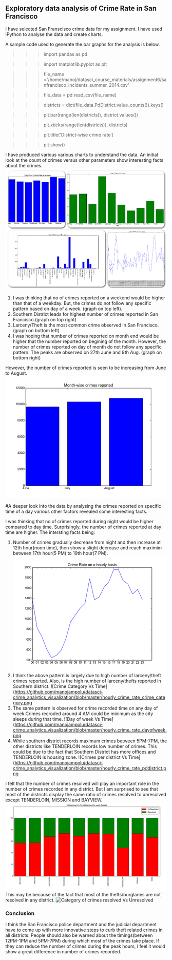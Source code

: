 ## Exploratory data analysis of Crime Rate in San Francisco

I have selected San Franscisco crime data for my assignment. I have used IPython to analyse the data and create charts.

A sample code used to generate the bar graphs for the analysis is below.

>>>import pandas as pd

>>>import matplotlib.pyplot as plt 

>>>file_name ='/home/manoj/datasci_course_materials/assignment6/sanfrancisco_incidents_summer_2014.csv'

>>>file_data = pd.read_csv(file_name)

>>>districts = dict(file_data.PdDistrict.value_counts()).keys()

>>>plt.bar(range(len(districts)), district.values())

>>>plt.xticks(range(len(districts)), districts)

>>>plt.title('District-wise crime rate')

>>>plt.show()


I have produced various various charts to understand the data. An initial look at the count of crimes versus other parameters show interesting facts about the crimes.
![Count of Crimes Vs Others](https://github.com/manojampolu/datasci-crime_analytics_visualization/blob/master/pizap.com14528473348223.jpg)

1. I was thinking that no of crimes reported on a weekend would be higher than that of a weekday. But, the crimes do not follow any specific pattern based on day of a week. (graph on top left).
2. Southern District leads for highest number of crimes reported in San Francisco.(graph on top right)
3. Larceny/Theft is the most common crime observed in San Francisco.(graph on bottom left)
4. I was hoping that number of crimes reported on month end would be higher that the number reported on begining of the month. However, the number of crimes reported on day of month do not follow any specific pattern. The peaks are observed on 27th June and 9th Aug. (graph on bottom right)

However, the number of crimes reported is seen to be increasing from June to August.
![Month wise break up of common crimes](https://github.com/manojampolu/datasci-crime_analytics_visualization/blob/master/month_wise_crimes_reported.png)

#A deeper look into the data by analysing the crimes reported on specific time of a day various other factors revealed some interesting facts.

I was thinking that no of crimes reported during night would be higher compared to day time. Surprisingly, the number of crimes reported at day time are higher. The intersting facts being:

1. Number of crimes gradually decrease from night and then increase at 12th hour(noon time), then show a slight decrease and reach maximim between 17th hour(5 PM) to 19th hour(7 PM). 
![Count of Crimes Vs Time](https://github.com/manojampolu/datasci-crime_analytics_visualization/blob/master/crime_rate_hourly_basis.png)
2. I think the above pattern is largely due to high number of larceny/theft crimes reported. Also, is the high number of larceny/thefts reported in Southern district.
![Crime Category Vs Time](https://github.com/manojampolu/datasci-crime_analytics_visualization/blob/master/hourly_crime_rate_crime_category.png
3. The same pattern is observed for crime recorded time on any day of week.Crimes recroded around 4 AM could be minimum as the city sleeps during that time.
![Day of week Vs Time](https://github.com/manojampolu/datasci-crime_analytics_visualization/blob/master/hourly_crime_rate_dayofweek.png
4. While southern district records maximum crimes between 5PM-7PM, the other districts like TENDERLOIN records low number of crimes. This could be due to the fact that Southern District has more offices and TENDERLOIN is housing zone.
![Crimes per district Vs Time](https://github.com/manojampolu/datasci-crime_analytics_visualization/blob/master/hourly_crime_rate_pddistrict.png

I felt that the number of crimes resolved will play an important role in the number of crimes recorded in any district. But I am surprised to see that most of the districts display the same ratio of crimes resolved to unresolved except TENDERLOIN, MISSION and BAYVIEW. 
![District wise crimes resolved Vs Unresolved](https://github.com/manojampolu/datasci-crime_analytics_visualization/blob/master/res_vs_unres_districtwise.png)
This may be because of the fact that most of the thefts/burglaries are not resolved in any district.
![Category of crimes resolved Vs Unresolved](https://raw.githubusercontent.com/manojampolu/datasci-crime_analytics_visualization/blob/master/crimes_%25res_vs_%25unres.png)


### Conclusion
I think the San Francisco police department and the judicial department have to come up with more innovative steps to curb theft related crimes in all districts. People should also be warned about the timings(between 12PM-1PM and 5PM-7PM) during which most of the crimes take place. If they can reduce the number of crimes during the peak hours, I feel it would show a great difference in number of crimes recorded.
